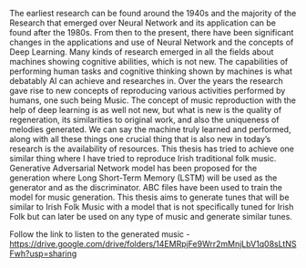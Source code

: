 The earliest research can be found around the 1940s and the majority of the Research that emerged over Neural Network and its application 
can be found after the 1980s. From then to the present, there have
been significant changes in the applications and use of Neural Network
and the concepts of Deep Learning. Many kinds of research emerged
in all the fields about machines showing cognitive abilities, which is
not new. The capabilities of performing human tasks and cognitive
thinking shown by machines is what debatably AI can achieve and
researches in. Over the years the research gave rise to new concepts
of reproducing various activities performed by humans, one such being
Music.
The concept of music reproduction with the help of deep learning
is as well not new, but what is new is the quality of regeneration,
its similarities to original work, and also the uniqueness of melodies
generated. We can say the machine truly learned and performed,
along with all these things one crucial thing that is also new in today’s
research is the availability of resources. This thesis has tried to achieve
one similar thing where I have tried to reproduce Irish traditional folk
music.
Generative Adversarial Network model has been proposed for the generation
where Long Short-Term Memory (LSTM) will be used as the
generator and as the discriminator. ABC files have been used to train
the model for music generation. This thesis aims to generate tunes
that will be similar to Irish Folk Music with a model that is not specifically
tuned for Irish Folk but can later be used on any type of music
and generate similar tunes.

Follow the link to listen to the generated music - https://drive.google.com/drive/folders/14EMRpjFe9Wrr2mMnjLbV1q08sLtNSFwh?usp=sharing
